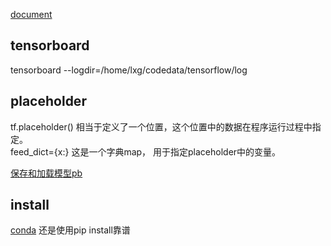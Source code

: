 [document](https://www.tensorflow.org/api_docs/)

## tensorboard
tensorboard --logdir=/home/lxg/codedata/tensorflow/log

## placeholder
tf.placeholder() 相当于定义了一个位置，这个位置中的数据在程序运行过程中指定。  
feed_dict={x:} 这是一个字典map， 用于指定placeholder中的变量。

[保存和加载模型pb](http://blog.csdn.net/u014432647/article/details/75276718)
## install
[conda](http://blog.csdn.net/nxcxl88/article/details/52704877?locationNum=13)
还是使用pip install靠谱